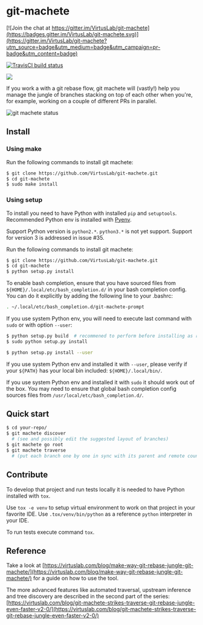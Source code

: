 # git-machete

[![Join the chat at https://gitter.im/VirtusLab/git-machete](https://badges.gitter.im/VirtusLab/git-machete.svg)](https://gitter.im/VirtusLab/git-machete?utm_source=badge&utm_medium=badge&utm_campaign=pr-badge&utm_content=badge)

[![TravisCI build status](https://api.travis-ci.org/VirtusLab/git-machete.svg?branch=master)](https://travis-ci.org/VirtusLab/git-machete)

![](logo.png)

If you work a with a git rebase flow, git machete will (vastly!) help you manage the jungle of branches stacking on top of each other when you're, for example, working on a couple of different PRs in parallel.

![git machete status](https://raw.githubusercontent.com/PawelLipski/git-machete-blog-2/master/status.png)

## Install

### Using make

Run the following commands to install git machete:

```bash
$ git clone https://github.com/VirtusLab/git-machete.git
$ cd git-machete
$ sudo make install
```

### Using setup

To install you need to have Python with installed `pip` and `setuptools`. Recommended Python env is installed with [Pyenv](https://github.com/pyenv/pyenv).

Support Python version is `python2.*`. `python3.*` is not yet support. Support for version 3 is addressed in issue #35.

Run the following commands to install git machete:

```bash
$ git clone https://github.com/VirtusLab/git-machete.git
$ cd git-machete
$ python setup.py install
```

To enable bash completion, ensure that you have sourced files from `${HOME}/.local/etc/bash_completion.d/` in your bash completion config. You can do it explicitly by adding the following line to your .bashrc:

```bash
. ~/.local/etc/bash_completion.d/git-machete-prompt
```

If you use system Python env, you will need to execute last command with `sudo` or with option `--user`:

```bash
$ python setup.py build  # recommened to perform before installing as root
$ sudo python setup.py install

$ python setup.py install --user
```

If you use system Python env and installed it with `--user`, please verify if your `${PATH}` has your local bin included: `${HOME}/.local/bin/`.

If you use system Python env and installed it with `sudo` it should work out of the box. You may need to ensure that global bash completion config sources files from `/usr/local/etc/bash_completion.d/`.


## Quick start

```bash
$ cd your-repo/
$ git machete discover
  # (see and possibly edit the suggested layout of branches)
$ git machete go root
$ git machete traverse
  # (put each branch one by one in sync with its parent and remote counterpart)
```

## Contribute

To develop that project and run tests locally it is needed to have Python installed with `tox`.

Use `tox -e venv` to setup virtual environment to work on that project in your favorite IDE. Use `.tox/venv/bin/python` as a reference `python` interpreter in your IDE.

To run tests execute command `tox`.

## Reference

Take a look at [https://virtuslab.com/blog/make-way-git-rebase-jungle-git-machete/](https://virtuslab.com/blog/make-way-git-rebase-jungle-git-machete/) for a guide on how to use the tool.

The more advanced features like automated traversal, upstream inference and tree discovery are described in the second part of the series:
[https://virtuslab.com/blog/git-machete-strikes-traverse-git-rebase-jungle-even-faster-v2-0/](https://virtuslab.com/blog/git-machete-strikes-traverse-git-rebase-jungle-even-faster-v2-0/)
